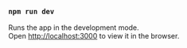 ### `npm run dev`

Runs the app in the development mode.\
Open [http://localhost:3000](http://localhost:3000) to view it in the browser.


